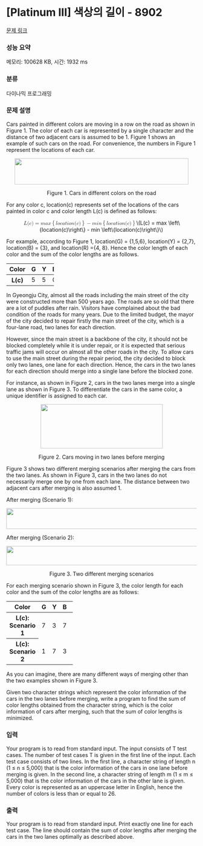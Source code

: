 # [Platinum III] 색상의 길이 - 8902 

[문제 링크](https://www.acmicpc.net/problem/8902) 

### 성능 요약

메모리: 100628 KB, 시간: 1932 ms

### 분류

다이나믹 프로그래밍

### 문제 설명

<p>Cars painted in different colors are moving in a row on the road as shown in Figure 1. The color of each car is represented by a single character and the distance of two adjacent cars is assumed to be 1. Figure 1 shows an example of such cars on the road. For convenience, the numbers in Figure 1 represent the locations of each car. </p>

<p style="text-align:center"><img alt="" src="https://www.acmicpc.net/upload/images/cl1.png" style="height:69px; text-align:center; width:460px"></p>

<p style="text-align:center">Figure 1. Cars in different colors on the road </p>

<p>For any color c, location(c) represents set of the locations of the cars painted in color c and color length L(c) is defined as follows: </p>

<p style="text-align: center;"><mjx-container class="MathJax" jax="CHTML" style="font-size: 99.9%; position: relative;"> <mjx-math class="MJX-TEX" aria-hidden="true"><mjx-mi class="mjx-i"><mjx-c class="mjx-c1D43F TEX-I"></mjx-c></mjx-mi><mjx-mo class="mjx-n"><mjx-c class="mjx-c28"></mjx-c></mjx-mo><mjx-mi class="mjx-i"><mjx-c class="mjx-c1D450 TEX-I"></mjx-c></mjx-mi><mjx-mo class="mjx-n"><mjx-c class="mjx-c29"></mjx-c></mjx-mo><mjx-mo class="mjx-n" space="4"><mjx-c class="mjx-c3D"></mjx-c></mjx-mo><mjx-mi class="mjx-i" space="4"><mjx-c class="mjx-c1D45A TEX-I"></mjx-c></mjx-mi><mjx-mi class="mjx-i"><mjx-c class="mjx-c1D44E TEX-I"></mjx-c></mjx-mi><mjx-mi class="mjx-i"><mjx-c class="mjx-c1D465 TEX-I"></mjx-c></mjx-mi><mjx-mrow space="2"><mjx-mo class="mjx-n"><mjx-c class="mjx-c7B"></mjx-c></mjx-mo><mjx-mi class="mjx-i"><mjx-c class="mjx-c1D459 TEX-I"></mjx-c></mjx-mi><mjx-mi class="mjx-i"><mjx-c class="mjx-c1D45C TEX-I"></mjx-c></mjx-mi><mjx-mi class="mjx-i"><mjx-c class="mjx-c1D450 TEX-I"></mjx-c></mjx-mi><mjx-mi class="mjx-i"><mjx-c class="mjx-c1D44E TEX-I"></mjx-c></mjx-mi><mjx-mi class="mjx-i"><mjx-c class="mjx-c1D461 TEX-I"></mjx-c></mjx-mi><mjx-mi class="mjx-i"><mjx-c class="mjx-c1D456 TEX-I"></mjx-c></mjx-mi><mjx-mi class="mjx-i"><mjx-c class="mjx-c1D45C TEX-I"></mjx-c></mjx-mi><mjx-mi class="mjx-i"><mjx-c class="mjx-c1D45B TEX-I"></mjx-c></mjx-mi><mjx-mo class="mjx-n"><mjx-c class="mjx-c28"></mjx-c></mjx-mo><mjx-mi class="mjx-i"><mjx-c class="mjx-c1D450 TEX-I"></mjx-c></mjx-mi><mjx-mo class="mjx-n"><mjx-c class="mjx-c29"></mjx-c></mjx-mo><mjx-mo class="mjx-n"><mjx-c class="mjx-c7D"></mjx-c></mjx-mo></mjx-mrow><mjx-mo class="mjx-n" space="3"><mjx-c class="mjx-c2212"></mjx-c></mjx-mo><mjx-mi class="mjx-i" space="3"><mjx-c class="mjx-c1D45A TEX-I"></mjx-c></mjx-mi><mjx-mi class="mjx-i"><mjx-c class="mjx-c1D456 TEX-I"></mjx-c></mjx-mi><mjx-mi class="mjx-i"><mjx-c class="mjx-c1D45B TEX-I"></mjx-c></mjx-mi><mjx-mrow space="2"><mjx-mo class="mjx-n"><mjx-c class="mjx-c7B"></mjx-c></mjx-mo><mjx-mi class="mjx-i"><mjx-c class="mjx-c1D459 TEX-I"></mjx-c></mjx-mi><mjx-mi class="mjx-i"><mjx-c class="mjx-c1D45C TEX-I"></mjx-c></mjx-mi><mjx-mi class="mjx-i"><mjx-c class="mjx-c1D450 TEX-I"></mjx-c></mjx-mi><mjx-mi class="mjx-i"><mjx-c class="mjx-c1D44E TEX-I"></mjx-c></mjx-mi><mjx-mi class="mjx-i"><mjx-c class="mjx-c1D461 TEX-I"></mjx-c></mjx-mi><mjx-mi class="mjx-i"><mjx-c class="mjx-c1D456 TEX-I"></mjx-c></mjx-mi><mjx-mi class="mjx-i"><mjx-c class="mjx-c1D45C TEX-I"></mjx-c></mjx-mi><mjx-mi class="mjx-i"><mjx-c class="mjx-c1D45B TEX-I"></mjx-c></mjx-mi><mjx-mo class="mjx-n"><mjx-c class="mjx-c28"></mjx-c></mjx-mo><mjx-mi class="mjx-i"><mjx-c class="mjx-c1D450 TEX-I"></mjx-c></mjx-mi><mjx-mo class="mjx-n"><mjx-c class="mjx-c29"></mjx-c></mjx-mo><mjx-mo class="mjx-n"><mjx-c class="mjx-c7D"></mjx-c></mjx-mo></mjx-mrow></mjx-math><mjx-assistive-mml unselectable="on" display="inline"><math xmlns="http://www.w3.org/1998/Math/MathML"><mi>L</mi><mo stretchy="false">(</mo><mi>c</mi><mo stretchy="false">)</mo><mo>=</mo><mi>m</mi><mi>a</mi><mi>x</mi><mrow data-mjx-texclass="INNER"><mo data-mjx-texclass="OPEN">{</mo><mi>l</mi><mi>o</mi><mi>c</mi><mi>a</mi><mi>t</mi><mi>i</mi><mi>o</mi><mi>n</mi><mo stretchy="false">(</mo><mi>c</mi><mo stretchy="false">)</mo><mo data-mjx-texclass="CLOSE">}</mo></mrow><mo>−</mo><mi>m</mi><mi>i</mi><mi>n</mi><mrow data-mjx-texclass="INNER"><mo data-mjx-texclass="OPEN">{</mo><mi>l</mi><mi>o</mi><mi>c</mi><mi>a</mi><mi>t</mi><mi>i</mi><mi>o</mi><mi>n</mi><mo stretchy="false">(</mo><mi>c</mi><mo stretchy="false">)</mo><mo data-mjx-texclass="CLOSE">}</mo></mrow></math></mjx-assistive-mml><span aria-hidden="true" class="no-mathjax mjx-copytext">\(L(c) = max \left\{location(c)\right\} - min \left\{location(c)\right\}\)</span> </mjx-container></p>

<p>For example, according to Figure 1, location(G) = {1,5,6}, location(Y) = {2,7}, location(B) = {3}, and location(R) ={4, 8}. Hence the color length of each color and the sum of the color lengths are as follows. </p>

<table class="table table-bordered" style="width:25%">
	<thead>
		<tr>
			<th>Color</th>
			<th>G</th>
			<th>Y</th>
			<th>B</th>
			<th>R</th>
			<th>Sum</th>
		</tr>
	</thead>
	<tbody>
		<tr>
			<th>L(c)</th>
			<td>5</td>
			<td>5</td>
			<td>0</td>
			<td>4</td>
			<td>14</td>
		</tr>
	</tbody>
</table>

<p>In Gyeongju City, almost all the roads including the main street of the city were constructed more than 500 years ago. The roads are so old that there are a lot of puddles after rain. Visitors have complained about the bad condition of the roads for many years. Due to the limited budget, the mayor of the city decided to repair firstly the main street of the city, which is a four-lane road, two lanes for each direction. </p>

<p>However, since the main street is a backbone of the city, it should not be blocked completely while it is under repair, or it is expected that serious traffic jams will occur on almost all the other roads in the city. To allow cars to use the main street during the repair period, the city decided to block only two lanes, one lane for each direction. Hence, the cars in the two lanes for each direction should merge into a single lane before the blocked zone. </p>

<p>For instance, as shown in Figure 2, cars in the two lanes merge into a single lane as shown in Figure 3. To differentiate the cars in the same color, a unique identifier is assigned to each car. </p>

<p style="text-align:center"><img alt="" src="https://www.acmicpc.net/upload/images/cl2.png" style="height:117px; text-align:center; width:323px"></p>

<p style="text-align:center">Figure 2. Cars moving in two lanes before merging </p>

<p>Figure 3 shows two different merging scenarios after merging the cars from the two lanes. As shown in Figure 3, cars in the two lanes do not necessarily merge one by one from each lane. The distance between two adjacent cars after merging is also assumed 1. </p>

<p>After merging (Scenario 1): </p>

<p style="text-align:center"><img alt="" src="https://www.acmicpc.net/upload/images/cl31.png" style="height:55px; text-align:center; width:576px"></p>

<p>After merging (Scenario 2): </p>

<p style="text-align:center"><img alt="" src="https://www.acmicpc.net/upload/images/cl32.png" style="height:51px; text-align:center; width:573px"></p>

<p style="text-align:center">Figure 3. Two different merging scenarios </p>

<p>For each merging scenario shown in Figure 3, the color length for each color and the sum of the color lengths are as follows: </p>

<table class="table table-bordered" style="width:35%">
	<thead>
		<tr>
			<th>Color</th>
			<th>G</th>
			<th>Y</th>
			<th>B</th>
			<th>R</th>
			<th>Sum</th>
		</tr>
	</thead>
	<tbody>
		<tr>
			<th>L(c): Scenario 1</th>
			<td>7</td>
			<td>3</td>
			<td>7</td>
			<td>2</td>
			<td>19</td>
		</tr>
		<tr>
			<th>L(c): Scenario 2</th>
			<td>1</td>
			<td>7</td>
			<td>3</td>
			<td>1</td>
			<td>12</td>
		</tr>
	</tbody>
</table>

<p>As you can imagine, there are many different ways of merging other than the two examples shown in Figure 3. </p>

<p>Given two character strings which represent the color information of the cars in the two lanes before merging, write a program to find the sum of color lengths obtained from the character string, which is the color information of cars after merging, such that the sum of color lengths is minimized. </p>

### 입력 

 <p>Your program is to read from standard input. The input consists of T test cases. The number of test cases T is given in the first line of the input. Each test case consists of two lines. In the first line, a character string of length n (1 ≤ n ≤ 5,000) that is the color information of the cars in one lane before merging is given. In the second line, a character string of length m (1 ≤ m ≤ 5,000) that is the color information of the cars in the other lane is given. Every color is represented as an uppercase letter in English, hence the number of colors is less than or equal to 26. </p>

### 출력 

 <p>Your program is to read from standard input. Print exactly one line for each test case. The line should contain the sum of color lengths after merging the cars in the two lanes optimally as described above.</p>

